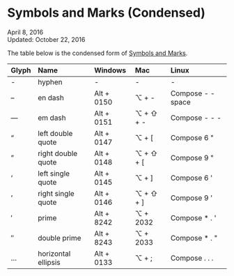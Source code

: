 Symbols and Marks (Condensed)
=============================

<div class="center">April 8, 2016</div>
<div class="center">Updated: October 22, 2016</div>

The table below is the condensed form of [Symbols and Marks](/en/symbols-marks).

| Glyph | Name                 | Windows         | Mac             | Linux             |
| :---- | :------------------- | :-------------- | :-------------- | :---------------- |
| -     | hyphen               | -               | -               | -                 |
| –     | en dash              | Alt + 0150      | ⌥ + -           | Compose - - space |
| —     | em dash              | Alt + 0151      | ⌥ + ⇧ + -       | Compose - - -     |
| “     | left double quote    | Alt + 0147      | ⌥ + [           | Compose 6 "       |
| ”     | right double quote   | Alt + 0148      | ⌥ + ⇧ + [       | Compose 9 "       |
| ‘     | left single quote    | Alt + 0145      | ⌥ + ]           | Compose 6 '       |
| ’     | right single quote   | Alt + 0146      | ⌥ + ⇧ + ]       | Compose 9 '       |
| ′     | prime                | Alt + 8242      | ⌥ + 2032        | Compose * . '     |
| ″     | double prime         | Alt + 8243      | ⌥ + 2033        | Compose * . "     |
| …     | horizontal ellipsis  | Alt + 0133      | ⌥ + ;           | Compose . . .     |
